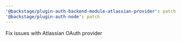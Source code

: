 ```yaml
---
'@backstage/plugin-auth-backend-module-atlassian-provider': patch
'@backstage/plugin-auth-node': patch
---
```


Fix issues with Atlassian OAuth provider
